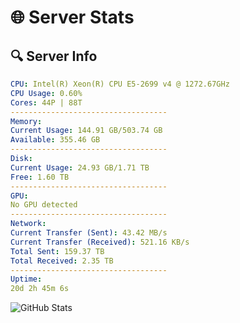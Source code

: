 # 🌐 Server Stats
## 🔍 Server Info
```yaml
CPU: Intel(R) Xeon(R) CPU E5-2699 v4 @ 1272.67GHz
CPU Usage: 0.60%
Cores: 44P | 88T
-----------------------------------
Memory:
Current Usage: 144.91 GB/503.74 GB
Available: 355.46 GB
-----------------------------------
Disk:
Current Usage: 24.93 GB/1.71 TB
Free: 1.60 TB
-----------------------------------
GPU:
No GPU detected
-----------------------------------
Network:
Current Transfer (Sent): 43.42 MB/s
Current Transfer (Received): 521.16 KB/s
Total Sent: 159.37 TB
Total Received: 2.35 TB
-----------------------------------
Uptime:
20d 2h 45m 6s
```
![GitHub Stats](https://img.shields.io/badge/Updated-2025-02-28_01:28:24-blue)